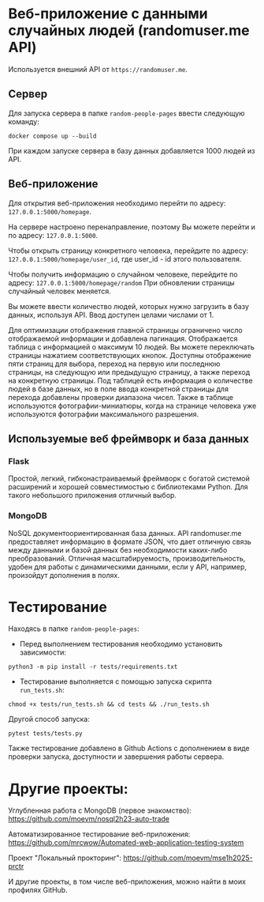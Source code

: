 # Веб-приложение с данными случайных людей (randomuser.me API)

Используется внешний API от `https://randomuser.me`.

## Сервер

Для запуска сервера в папке `random-people-pages` ввести следующую команду:
```
docker compose up --build
```
При каждом запуске сервера в базу данных добавляется 1000 людей из API.

## Веб-приложение

Для открытия веб-приложения необходимо перейти по адресу:
`127.0.0.1:5000/homepage`.

На сервере настроено перенаправление, поэтому Вы можете перейти и по адресу:
`127.0.0.1:5000`.

Чтобы открыть страницу конкретного человека, перейдите по адресу:
`127.0.0.1:5000/homepage/user_id`, где user_id - id этого пользователя.

Чтобы получить информацию о случайном человеке, перейдите по адресу:
`127.0.0.1:5000/homepage/random`
При обновлении страницы случайный человек меняется.

Вы можете ввести количество людей, которых нужно загрузить в базу данных, используя API. Ввод доступен целами числами от 1.

Для оптимизации отображения главной страницы ограничено число отображаемой информации и добавлена пагинация. Отображается таблица с информацией о максимум 10 людей. Вы можете переключать страницы нажатием соответствующих кнопок. Доступны отображение пяти страниц для выбора, переход на первую или последнюю страницы, на следующую или предыдущую страницу, а также переход на конкретную страницы. Под таблицей есть информация о количестве людей в базе данных, но в поле ввода конкретной страницы для перехода добавлены проверки диапазона чисел.
Также в таблице используются фотографии-миниатюры, когда на странице человека уже используются фотографии максимального разрешения.

## Используемые веб фреймворк и база данных

### Flask

Простой, легкий, гибконастраиваемый фреймворк с богатой системой расширений и хорошей совместимостью с библиотеками Python. Для такого небольшого приложения отличный выбор.

### MongoDB

NoSQL документоориентированная база данных. API randomuser.me предоставляет информацию в формате JSON, что дает отличную связь между данными и базой данных без необходимости каких-либо преобразований. Отличная масштабируемость, производительность, удобен для работы с динамическими данными, если у API, например, произойдут дополнения в полях.

# Тестирование

Находясь в папке `random-people-pages`:

* Перед выполнением тестирования необходимо установить зависимости:
```
python3 -m pip install -r tests/requirements.txt
```
* Тестирование выполняется с помощью запуска скрипта `run_tests.sh`:
```
chmod +x tests/run_tests.sh && cd tests && ./run_tests.sh
```
Другой способ запуска:
```
pytest tests/tests.py
```
Также тестирование добавлено в Github Actions с дополнением в виде проверки запуска, доступности и завершения работы сервера.

# Другие проекты:

Углубленная работа с MongoDB (первое знакомство):
https://github.com/moevm/nosql2h23-auto-trade

Автоматизированное тестирование веб-приложения:
https://github.com/mrcwow/Automated-web-application-testing-system

Проект "Локальный прокторинг":
https://github.com/moevm/mse1h2025-prctr

И другие проекты, в том числе веб-приложения, можно найти в моих профилях GitHub.
